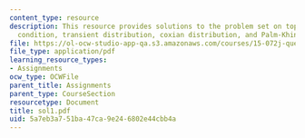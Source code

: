 ```yaml
---
content_type: resource
description: This resource provides solutions to the problem set on topics like ergodicity
  condition, transient distribution, coxian distribution, and Palm-Khintchine theorem.
file: https://ol-ocw-studio-app-qa.s3.amazonaws.com/courses/15-072j-queues-theory-and-applications-spring-2006/5a7eb3a751ba47ca9e246802e44cbb4a_sol1.pdf
file_type: application/pdf
learning_resource_types:
- Assignments
ocw_type: OCWFile
parent_title: Assignments
parent_type: CourseSection
resourcetype: Document
title: sol1.pdf
uid: 5a7eb3a7-51ba-47ca-9e24-6802e44cbb4a
---
```

